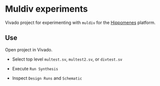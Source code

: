 # Muldiv experiments

Vivado project for experimenting with `muldiv` for the [Hippomenes](https://github.com/perlindgren/hippomenes) platform.

## Use

Open project in Vivado.

- Select top level `multest.sv`, `multest2.sv`, or `divtest.sv`

- Execute `Run Synthesis`

- Inspect `Design Runs` and `Schematic`
